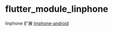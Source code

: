 # flutter_module_linphone

linphone 扩展 [linphone-android](https://github.com/OpenVoIP/linphone-android)
